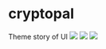 # cryptopal

Theme story of UI
![](https://i.imgur.com/LXBG6nU.png)
![](https://i.imgur.com/Ky0T4bT.png)
![](https://i.imgur.com/92RNc8m.png)
